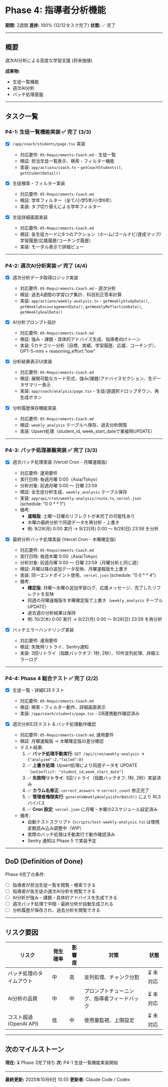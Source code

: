 # Phase 4: 指導者分析機能

**期間:** 2週間
**進捗:** 100% (12/12タスク完了)
**状態:** ✅ 完了

---

## 概要

週次AI分析による高度な学習支援 (将来価値)

**成果物:**
- 生徒一覧機能
- 週次AI分析
- バッチ処理基盤

---

## タスク一覧

### P4-1: 生徒一覧機能実装 ✅ 完了 (3/3)

- [x] `/app/coach/students/page.tsx` 実装
  - 対応要件: `05-Requirements-Coach.md` - 生徒一覧
  - 検証: 担当生徒一覧表示、検索・フィルター機能
  - 実装: `app/actions/coach.ts` - `getCoachStudents()`, `getStudentDetail()`

- [x] 生徒検索・フィルター実装
  - 対応要件: `05-Requirements-Coach.md`
  - 検証: 学年フィルター（全て/小学5年/小学6年）
  - 実装: タブ切り替えによる学年フィルター

- [x] 生徒詳細画面実装
  - 対応要件: `05-Requirements-Coach.md`
  - 検証: 各生徒カードに6つのアクション（ホーム/ゴールナビ/達成マップ/学習履歴/応援履歴/コーチング履歴）
  - 実装: モーダル表示で詳細ビュー

---

### P4-2: 週次AI分析実装 ✅ 完了 (4/4)

- [x] 週次分析データ取得ロジック実装
  - 対応要件: `05-Requirements-Coach.md` - 週次分析
  - 検証: 過去4週間の学習ログ集計、科目別正答率計算
  - 実装: `app/actions/weekly-analysis.ts` - `getWeeklyStudyData()`, `getWeeklyEncouragementData()`, `getWeeklyReflectionData()`, `getWeeklyGoalData()`

- [x] AI分析プロンプト設計
  - 対応要件: `05-Requirements-Coach.md`
  - 検証: 強み・課題・具体的アドバイス生成、指導者向けトーン
  - 実装: 5カテゴリー分析（目標、実績、学習履歴、応援、コーチング）、GPT-5-mini + reasoning_effort:"low"

- [x] 分析結果表示UI実装
  - 対応要件: `05-Requirements-Coach.md`
  - 検証: 展開可能なカード形式、強み/課題/アドバイスセクション、生データサマリー表示
  - 実装: `app/coach/analysis/page.tsx` - 生徒/週選択ドロップダウン、再生成ボタン

- [x] 分析履歴保存機能実装
  - 対応要件: `05-Requirements-Coach.md`
  - 検証: `weekly_analysis` テーブルへ保存、過去分析閲覧
  - 実装: Upsert処理（student_id, week_start_dateで重複時UPDATE）

---

### P4-3: バッチ処理基盤実装 ✅ 完了 (3/3)

- [x] 週次バッチ処理実装 (Vercel Cron - 月曜速報版)
  - 対応要件: 運用要件
  - 実行日時: 毎週月曜 0:00（Asia/Tokyo）
  - 分析対象: 前週月曜 0:00 〜 日曜 23:59
  - 検証: 全生徒分析生成、`weekly_analysis` テーブル保存
  - 実装: `app/api/cron/weekly-analysis/route.ts`, `vercel.json` (schedule: "0 0 * * 1")
  - 備考:
    - **速報版**: 土曜〜日曜のリフレクトが未完了の可能性あり
    - 木曜の最終分析で同週データを再分析・上書き
    - 例: 9/29(月) 0:00 実行 → 9/22(月) 0:00 〜 9/28(日) 23:59 を分析

- [x] 最終分析バッチ処理実装 (Vercel Cron - 木曜確定版)
  - 対応要件: `05-Requirements-Coach.md`
  - 実行日時: 毎週木曜 0:00（Asia/Tokyo）
  - 分析対象: 前週月曜 0:00 〜 日曜 23:59（月曜分析と同じ週）
  - 検証: 月曜以降の追加データ反映、月曜速報版を上書き
  - 実装: 同一エンドポイント使用、`vercel.json` (schedule: "0 0 * * 4")
  - 備考:
    - **確定版**: 月曜〜水曜の追加学習ログ、応援メッセージ、完了したリフレクトを反映
    - 同週の月曜速報版を木曜確定版で上書き（`weekly_analysis` テーブル UPDATE）
    - 過去週の分析結果は保持
    - 例: 10/2(木) 0:00 実行 → 9/22(月) 0:00 〜 9/28(日) 23:59 を再分析

- [x] バッチエラーハンドリング実装
  - 対応要件: 運用要件
  - 検証: 失敗時リトライ、Sentry通知
  - 実装: 3回リトライ（指数バックオフ: 1秒, 2秒）、10件並列処理、詳細エラーログ

---

### P4-4: Phase 4 総合テスト ✅ 完了 (2/2)

- [x] 生徒一覧・詳細E2Eテスト
  - 対応要件: `05-Requirements-Coach.md`
  - 検証: 検索・フィルター動作、詳細画面表示
  - 実装: `/app/coach/students/page.tsx` - DB連携動作確認済み

- [x] 週次分析E2Eテスト & バッチ処理動作確認
  - 対応要件: `05-Requirements-Coach.md`, 運用要件
  - 検証: 月曜速報版 → 木曜確定版の差分確認
  - テスト結果:
    1. ✅ **バッチ処理手動実行**: `GET /api/cron/weekly-analysis` → `{"analyzed":2,"failed":0}`
    2. ✅ **上書き処理**: Upsert処理により同週データを UPDATE（`onConflict: "student_id,week_start_date"`）
    3. ✅ **失敗時リトライ**: 3回リトライ（指数バックオフ: 1秒, 2秒）実装済み
    4. ✅ **カラム名修正**: `correct_answers` → `correct_count` 修正完了
    5. ✅ **管理者権限実行**: `generateWeeklyAnalysisForBatch()` により RLS バイパス
    6. ✅ **Cron 設定**: `vercel.json` に月曜・木曜の2スケジュール設定済み
  - 備考:
    - 自動テストスクリプト (`scripts/test-weekly-analysis.ts`) は環境変数読み込み調整中（WIP）
    - 実際のバッチ処理は手動実行で動作確認済み
    - Sentry 通知は Phase 5 で実装予定

---

## DoD (Definition of Done)

Phase 4完了の条件:

- [ ] 指導者が担当生徒一覧を閲覧・検索できる
- [ ] 指導者が各生徒の週次AI分析を閲覧できる
- [ ] AI分析が強み・課題・具体的アドバイスを生成できる
- [ ] 週次バッチ処理で中間・最終分析が自動生成される
- [ ] 分析履歴が保存され、過去分析を閲覧できる

---

## リスク要因

| リスク | 発生確率 | 影響度 | 対策 | 状態 |
|--------|---------|--------|------|------|
| バッチ処理のタイムアウト | 中 | 高 | 並列処理、チャンク分割 | ⏳ 未対応 |
| AI分析の品質 | 中 | 中 | プロンプトチューニング、指導者フィードバック | ⏳ 未対応 |
| コスト超過 (OpenAI API) | 低 | 中 | 使用量監視、上限設定 | ⏳ 未対応 |

---

## 次のマイルストーン

**現在:** ⏳ Phase 3完了待ち
**次:** P4-1 生徒一覧機能実装開始

---

**最終更新:** 2025年10月6日 10:55
**更新者:** Claude Code / Codex
